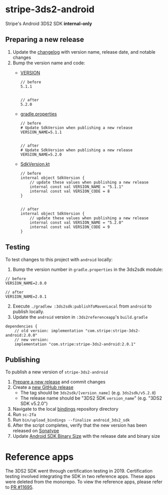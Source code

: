 # stripe-3ds2-android
Stripe's Android 3DS2 SDK **internal-only**

## Preparing a new release
1. Update the [changelog](https://git.corp.stripe.com/stripe-internal/android/blob/master/3ds2sdk/CHANGELOG.md) with version name, release date, and notable changes
2. Bump the version name and code:
    - [VERSION](https://git.corp.stripe.com/stripe-internal/android/blob/master/3ds2sdk/VERSION)
      ```
      // before
      5.1.1


      // after
      5.2.0
      ```

    - [gradle.properties](https://git.corp.stripe.com/stripe-internal/android/blob/master/3ds2sdk/gradle.properties)
      ```
      // before
      # Update SdkVersion when publishing a new release
      VERSION_NAME=5.1.1


      // after
      # Update SdkVersion when publishing a new release
      VERSION_NAME=5.2.0
      ```
      
    - [SdkVersion.kt](https://git.corp.stripe.com/stripe-internal/android/blob/master/3ds2sdk/src/main/kotlin/com/stripe/android/stripe3ds2/SdkVersion.kt)
      ```
      // before
      internal object SdkVersion {
          // update these values when publishing a new release
          internal const val VERSION_NAME = "5.1.1"
          internal const val VERSION_CODE = 8
      }


      // after
      internal object SdkVersion {
          // update these values when publishing a new release
          internal const val VERSION_NAME = "5.2.0"
          internal const val VERSION_CODE = 9
      }
      ```

## Testing
To test changes to this project with `android` locally:
1. Bump the version number in `gradle.properties` in the 3ds2sdk module:
```
// before
VERSION_NAME=2.0.0

// after
VERSION_NAME=2.0.1
```

2. Execute `./gradlew :3ds2sdk:publishToMavenLocal` from `android` to publish locally.
3. Update the `android` version in `:3ds2referenceapp`'s `build.gradle`
```
dependencies {
    // old version: implementation "com.stripe:stripe-3ds2-android:2.0.0"
    // new version:
    implementation "com.stripe:stripe-3ds2-android:2.0.1"
```

## Publishing
To publish a new version of `stripe-3ds2-android`

1. [Prepare a new release](#preparing-a-new-release) and commit changes
2. Create a [new GitHub release](https://git.corp.stripe.com/stripe-internal/android/releases/new)
    - The tag should be `3ds2sdk/[version_name]` (e.g. `3ds2sdk/v5.2.0`)
    - The release name should be "3DS2 SDK `version_name`" (e.g. "3DS2 SDK v5.2.0")
3. Navigate to the local [bindings](https://git.corp.stripe.com/stripe-internal/bindings) repository directory
4. Run `sc-2fa`
5. Run `bin/upload_bindings --finalize android_3ds2_sdk`
6. After the script completes, verify that the new version has been released on [Sonatype](https://oss.sonatype.org/#nexus-search;quick~stripe-3ds2-android)
7. Update [Android SDK Binary Size](https://confluence.corp.stripe.com/display/MOBILE/Android+SDK+Binary+Size) with the release date and binary size

# Reference apps

The 3DS2 SDK went through certification testing in 2019. Certification testing involved integrating
the SDK in two reference apps. These apps were deleted from the monorepo. To view the reference
apps, please refer to [PR #11695](https://git.corp.stripe.com/stripe-internal/android/pull/11695).